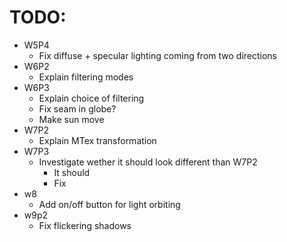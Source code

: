 # TODO:

- W5P4
    - Fix diffuse + specular lighting coming from two directions
- W6P2
    - Explain filtering modes
- W6P3
    - Explain choice of filtering
    - Fix seam in globe?
    - Make sun move
- W7P2
    - Explain MTex transformation
- W7P3
    - Investigate wether it should look different than W7P2
        - It should
        - Fix
- w8
    - Add on/off button for light orbiting
- w9p2
    - Fix flickering shadows